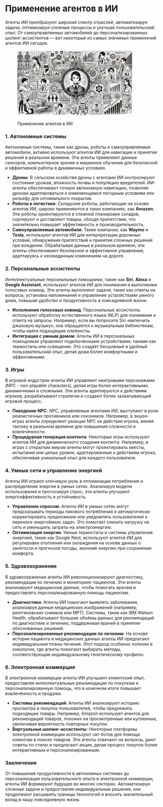 # Применение агентов в ИИ

Агенты ИИ преобразуют широкий спектр отраслей, автоматизируя задачи, оптимизируя сложные процессы и улучшая пользовательский опыт. От самоуправляемых автомобилей до персонализированных шопинг-ассистентов — вот некоторые из самых значимых применений агентов ИИ сегодня.

<div align="left"><figure><img src="../../../.gitbook/assets/ai-application-of-agents-min (1).png" alt="" width="375"><figcaption><p>Применение агентов в ИИ</p></figcaption></figure></div>

### 1. Автономные системы

Автономные системы, такие как дроны, роботы и самоуправляемые автомобили, активно используют агентов ИИ для навигации и принятия решений в реальном времени. Эти агенты применяют данные сенсоров, компьютерное зрение и машинное обучение для безопасной и эффективной работы в динамичных условиях.

* **Дроны**: В сельском хозяйстве дроны с агентами ИИ контролируют состояние урожая, влажность почвы и популяцию вредителей. ИИ-агенты обеспечивают точную автономную навигацию, позволяя дронам адаптироваться к изменяющимся погодным условиям или рельефу для оптимального покрытия.
* **Роботы в логистике**: Складские роботы, работающие на основе агентов ИИ, широко применяются в таких компаниях, как **Amazon**. Эти роботы ориентируются в сложной планировке складов, сортируют и доставляют товары, обходя препятствия, что значительно повышает эффективность и производительность.
* **Самоуправляемые автомобили**: Такие компании, как **Waymo** и **Tesla**, используют агентов ИИ для интерпретации дорожных условий, обнаружения препятствий и принятия сложных решений при вождении. Обрабатывая данные в реальном времени, эти агенты обеспечивают безопасное и эффективное управление, адаптируясь к неожиданным изменениям на дороге.

### 2. Персональные ассистенты

Интеллектуальные персональные помощники, такие как **Siri**, **Alexa** и **Google Assistant**, используют агентов ИИ для понимания и выполнения голосовых команд. Эти агенты выполняют задачи, такие как ответы на вопросы, установка напоминаний и управление устройствами умного дома, повышая удобство и продуктивность в повседневной жизни.

* **Исполнение голосовых команд**: Персональные ассистенты используют обработку естественного языка (NLP) для понимания и ответа на запросы. Например, если вы попросите Siri «включить джазовую музыку», она обращается к музыкальным библиотекам, чтобы найти подходящие плейлисты.
* **Интеграция с умным домом**: Агенты ИИ в персональных помощниках управляют подключёнными устройствами, такими как термостаты или освещение. Это создаёт бесшовный и удобный пользовательский опыт, делая дома более комфортными и эффективными.

### 3. Игры

В игровой индустрии агенты ИИ управляют неигровыми персонажами (NPC - non-playable characters), делая игры более интерактивными, динамичными и сложными. Эти агенты адаптируются к действиям игроков, разрабатывают стратегии и создают более захватывающий игровой процесс.

* **Поведение NPC**: NPC, управляемые агентами ИИ, выступают в роли реалистичных противников или союзников. Например, в экшен-играх агенты определяют реакции NPC на действия игрока, меняя тактику в реальном времени для повышения сложности и вовлечённости.
* **Процедурная генерация контента**: Некоторые игры используют агентов ИИ для динамического создания контента. Например, в играх с открытым миром агенты могут проектировать квесты, испытания или целые уровни, адаптированные к действиям игрока, обеспечивая уникальный опыт для каждого пользователя.

### 4. Умные сети и управление энергией

Агенты ИИ играют ключевую роль в оптимизации потребления и распределения энергии в умных сетях. Анализируя модели использования и прогнозируя спрос, эти агенты улучшают энергоэффективность и устойчивость.

* **Управление спросом:** Агенты ИИ в умных сетях могут предсказывать периоды пикового потребления и автоматически корректировать предложение или уведомлять пользователей о переносе энергоёмких задач. Это помогает снизить нагрузку на сеть и уменьшить затраты на электроэнергию.
* **Оптимизация энергии**: Умные термостаты и системы управления энергией, такие как Google Nest, используют агентов ИИ для регулировки отопления или охлаждения на основе данных о занятости и прогнозов погоды, экономя энергию при сохранении комфорта.

### 5. Здравоохранение

В здравоохранении агенты ИИ революционизируют диагностику, рекомендации по лечению и мониторинг пациентов. Эти агенты анализируют медицинские данные, чтобы помогать врачам и предоставлять персонализированную помощь пациентам.

* **Диагностика**: Агенты ИИ помогают выявлять заболевания, анализируя данные медицинских изображений (например, рентгеновских снимков или МРТ). Системы, такие как IBM Watson Health, обрабатывают большие объёмы данных для рекомендаций по диагностике и лечению, поддерживая врачей в принятии обоснованных решений.
* **Персонализированные** **рекомендации** **по** **лечению**: На основе истории пациента и медицинских данных агенты ИИ предлагают индивидуальные планы лечения. Этот подход особенно полезен в онкологии, где агенты помогают выбирать методы, соответствующие индивидуальному генетическому профилю.

### 6. Электронная коммерция

В электронной коммерции агенты ИИ улучшают клиентский опыт, предоставляя интеллектуальные рекомендации по покупкам и персонализированную помощь, что в конечном итоге повышает вовлечённость и продажи.

* **Системы** **рекомендаций**: Агенты ИИ анализируют историю просмотра и покупок пользователей, чтобы предложить подходящие товары. Например, Amazon использует агентов для рекомендаций товаров, похожих на просмотренные или купленные, увеличивая вероятность повторных покупок.
* **Виртуальные шопинг-ассистенты**: Некоторые платформы электронной коммерции используют чат-ботов для помощи клиентам в поиске товаров. Эти агенты отвечают на вопросы, дают советы по стилю и предлагают акции, делая процесс покупок более интерактивным и персонализированным.

### Заключение

От повышения продуктивности в автономных системах до персонализации пользовательского опыта в электронной коммерции, агенты ИИ формируют будущее во многих секторах. Автоматизируя сложные задачи и предоставляя индивидуальные решения, они продолжают расширять границы технологий и вносить значительный вклад в нашу повседневную жизнь
